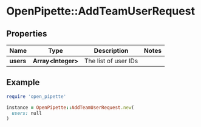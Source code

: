 # OpenPipette::AddTeamUserRequest

## Properties

| Name | Type | Description | Notes |
| ---- | ---- | ----------- | ----- |
| **users** | **Array&lt;Integer&gt;** | The list of user IDs |  |

## Example

```ruby
require 'open_pipette'

instance = OpenPipette::AddTeamUserRequest.new(
  users: null
)
```

